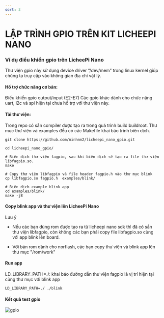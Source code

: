 ```yaml
---
sort: 3
---
```

# LẬP TRÌNH GPIO TRÊN KIT LICHEEPI NANO

### Ví dụ điều khiển gpio trên LicheePi Nano
Thư viện gpio này sử dụng device driver “/dev/mem” trong linux kernel giúp chúng ta truy cập vào không gian địa chỉ vật lý.

#### Hổ trợ chức năng cơ bản:
Điều khiển gpio output/input (E2-E7)
Các gpio khác dành cho chức năng uart, i2c và spi hiện tại chưa hổ trợ với thư viện này.

#### Tải thư viện:
Trong repo có sẳn compiler được tạo ra trong quá trình build buildroot. Thư mục thư viện và examples đều có các Makefile khai báo trình biên dịch.

```shell
git clone https://github.com/ninhnn2/licheepi_nano_gpio.git

cd licheepi_nano_gpio/

# Biên dịch thư viện fagpio, sau khi biên dịch sẽ tạo ra file thư viện libfagpio.so.
make

# Copy thư viện libfagpio và file header fagpio.h vào thư mục blink
cp libfagpio.so fagpio.h  examples/blink/

# Biên dịch example blink app
cd examples/blink/
make -j8
```
#### Copy blink app và thư viện lên LicheePi Nano
Lưu ý

- Nếu các bạn dùng rom được tạo ra từ licheepi nano sdk thì đã có sẳn thư viện libfagpio, còn không các bạn phải copy file libfagpio.so cùng với app blink lên board.

- Với bản rom dành cho norflash, các bạn copy thư viện và blink app lên thư mục "/rom/work"

#### Run app
LD_LIBRARY_PATH=./: khai báo đường dẫn thư viện fagpio là vị trí hiện tại cùng thư mục với blink app

```shell
LD_LIBRARY_PATH=./ ./blink
```

#### Kết quả test gpio

![gpio](https://user-images.githubusercontent.com/41134638/131280433-b473e640-51d3-4ea8-a563-22d0e42955bf.png)

